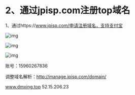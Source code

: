 # 2、通过jpisp.com注册top域名

1、通过https://www.jpisp.com/申请注册域名，支持支付宝

![img](assets/(null)-20240430214118416.(null))

![img](https://aidevops.feishu.cn/space/api/box/stream/download/asynccode/?code=Yjk1MmM1MjQyODYyMmY0ZDJhZWRiNzMyN2Y0MWY1ZjBfT0dRU0FySWtPV1E3NG9RcGZXWUF6RUtUYjNtbjZ6R2lfVG9rZW46SWpDT2JKcXZsbzY2MWx4WnZhc2NQTkI3bllmXzE3MTQ0ODQ0NDY6MTcxNDQ4ODA0Nl9WNA)

![img](assets/(null))

账号：15960267836

调整域名解析：http://manage.jpisp.com/domain/

www.dmxing.top  52.15.206.23